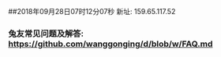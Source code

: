 ##2018年09月28日07时12分07秒 新址: 159.65.117.52
### 兔友常见问题及解答: https://github.com/wanggonging/d/blob/w/FAQ.md
